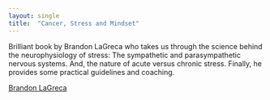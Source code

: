```yaml
---
layout: single
title:  "Cancer, Stress and Mindset"
---
```

Brilliant book by Brandon LaGreca who takes us through the science behind the neurophysiology of stress: The sympathetic and parasympathetic nervous systems. And, the nature of acute versus chronic stress. Finally, he provides some practical guidelines and coaching. 

[Brandon LaGreca](https://www.amazon.com/dp/B08TLCBV1W)